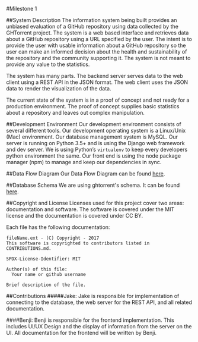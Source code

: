 #Milestone 1    

##System Description
The information system being built provides an unbiased evaluation of a GitHub repository using data collected by the GHTorrent project.  The system is a web based interface and retrieves data about a GitHub repository using a URL specified by the user.  The intent is to provide the user with usable information about a GitHub repository so the user can make an informed decision about the health and sustainability of the repository and the community supporting it.  The system is not meant to provide any value to the statistics.  

The system has many parts.  The backend server serves data to the web client using a REST API in the JSON format.  The web client uses the JSON data to render the visualization of the data.  

The current state of the system is in a proof of concept and not ready for a production environment.  The proof of concept supplies basic statistics about a repository and leaves out complex manipulation.  

##Development Environment
Our development environment consists of several different tools. Our development operating system is a Linux/Unix (Mac) environment. Our database management system is MySQL. Our server is running on Python 3.5+ and is using the Django web framework and dev server. We is using Python’s `virtualenv` to keep every developers python environment the same. Our front end is using the node package manager (npm) to manage and keep our dependencies in sync.


##Data Flow Diagram
Our Data Flow Diagram can be found [here](https://github.com/jakeharding/repo-health/blob/master/docs/Data%20Flow%20Diagram.pdf).

##Database Schema
We are using ghtorrent's schema. It can be found [here](http://ghtorrent.org/files/schema.pdf).

##Copyright and License
Licenses used for this project cover two areas: documentation and software.  The software is covered under the MIT license and the documentation is covered under CC BY.

Each file has the following documentation: 

```
fileName.ext - (C) Copyright - 2017
This software is copyrighted to contributors listed in CONTRIBUTIONS.md.

SPDX-License-Identifier: MIT

Author(s) of this file:
  Your name or github username

Brief description of the file.
```

##Contributions
#####Jake:
Jake is responsible for implementation of connecting to the database, the web server for the REST API, and all related documentation. 

####Benji:
Benji is responsible for the frontend implementation. This includes UI/UX Design and the display of information from the server on the UI. All documentation for the frontend will be written by Benji.
